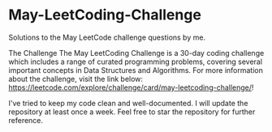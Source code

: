 # May-LeetCoding-Challenge
Solutions to the May LeetCode challenge questions by me. 


The Challenge
The May LeetCoding Challenge is a 30-day coding challenge which includes a range of curated programming problems, covering several important concepts in Data Structures and Algorithms.
For more information about the challenge, visit the link below:
https://leetcode.com/explore/challenge/card/may-leetcoding-challenge/!


I've tried to keep my code clean and well-documented.
I will update the repository at least once a week. Feel free to star the repository for further reference.
